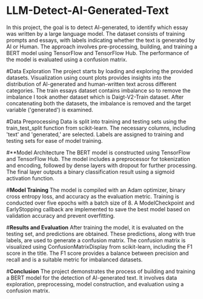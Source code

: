 # LLM-Detect-AI-Generated-Text
In this project, the goal is to detect AI-generated, to identify which essay was written by a large language model. The dataset consists of training prompts and essays, with labels indicating whether the text is generated by AI or Human. The approach involves pre-processing, building, and training a BERT model using TensorFlow and TensorFlow Hub. The performance of the model is evaluated using a confusion matrix.

#Data Exploration
The project starts by loading and exploring the provided datasets. Visualization using count plots provides insights into the distribution of AI-generated and human-written text across different categories. The train essays dataset contains imbalance so to remove the imbalance I took another dataset which is Daigt-V2-Train dataset. After concatenating both the datasets, the imbalance is removed and the target variable ('generated') is examined.

#Data Preprocessing
Data is split into training and testing sets using the train_test_split function from scikit-learn. The necessary columns, including 'text' and 'generated,' are selected. Labels are assigned to training and testing sets for ease of model training.

#**Model Architecture
The BERT model is constructed using TensorFlow and TensorFlow Hub. The model includes a preprocessor for tokenization and encoding, followed by dense layers with dropout for further processing. The final layer outputs a binary classification result using a sigmoid activation function.

#**Model Training**
The model is compiled with an Adam optimizer, binary cross entropy loss, and accuracy as the evaluation metric. Training is conducted over five epochs with a batch size of 8. A ModelCheckpoint and EarlyStopping callback are implemented to save the best model based on validation accuracy and prevent overfitting.

#**Results and Evaluation**
After training the model, it is evaluated on the testing set, and predictions are obtained. These predictions, along with true labels, are used to generate a confusion matrix. The confusion matrix is visualized using ConfusionMatrixDisplay from scikit-learn, including the F1 score in the title. The F1 score provides a balance between precision and recall and is a suitable metric for imbalanced datasets.
 	
#**Conclusion**
The project demonstrates the process of building and training a BERT model for the detection of AI-generated text. It involves data exploration, preprocessing, model construction, and evaluation using a confusion matrix. 

